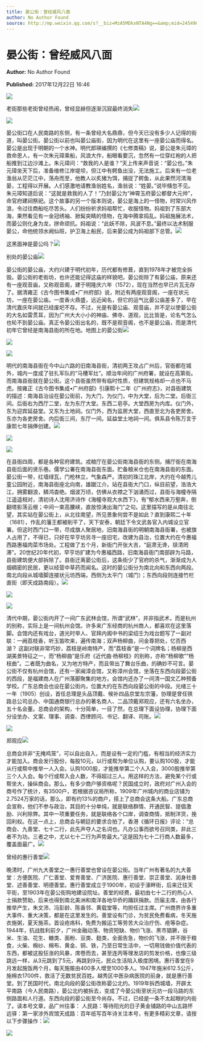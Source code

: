```yaml
---
title: 晏公街：曾经威风八面
author: No Author Found
source: http://mp.weixin.qq.com/s?__biz=MzA5MDkxNTA4Ng==&amp;mid=2454906735&amp;idx=1&amp;sn=5af64ef62d9de5e58bf3817a76e6e0dc&amp;chksm=87a22f0eb0d5a618a61d1516106c5b4541b995d5393c543a837adaf8d9d29d41517a7d3e3b3d#rd
---
```


# 晏公街：曾经威风八面

**Author:** No Author Found

**Published:** 2017年12月22日 16:46

![](https://mmbiz.qpic.cn/mmbiz_jpg/PJWG74pLsMY6VjSs8icl92DouG8adAGS0ibIkmicA6dYrXchQel1ic3LTtD572I9r9sbW2tOnBvpibgicAXRcdc4p5aA/0?wx_fmt=jpeg)

老街那些老街曾经热闹，曾经显赫但逐渐沉寂最终消失![](http://mmbiz.qpic.cn/mmbiz_jpg/PJWG74pLsMbrzibRxbxrGUZU8MqoaLI8ynzkQftOLzWoTPy9SU5GZ7EQQjlsygk6cZH0CtIqfwvXkc07QPI5gAg/0?wx_fmt=jpeg)

![](http://mmbiz.qpic.cn/mmbiz_png/PJWG74pLsMbrzibRxbxrGUZU8MqoaLI8yRzQtuDBVrEpIXetbpXZOoXq5MdDvHAyZWWO24PEuPYNeU68OAlP7iaw/0?wx_fmt=png)

晏公街口在人民南路的东侧，有一条曾经大名鼎鼎，但今天已没有多少人记得的街道，叫晏公街。晏公街以前也叫晏公庙街，因为明代在这里有一座晏公庙而得名。晏公是出现于明朝的一个水神。明代郎瑛编撰的《七修类稿》说，晏公是朱元璋的救命恩人，有一次朱元璋乘船，风浪大作，船眼看要沉，忽然有一位穿红袍的人把船推到江边沙滩上。朱元璋问：“救我的人是谁？”天上传来声音说：“晏公也。”朱元璋坐天下后，准备维修江岸堤坝，但江中有鳄鱼出没，无法施工。后来有一位老渔翁从茫茫江中，荡舟而至，他教人以炙猪为饵，捕捉了鳄鱼，从此果然河清海晏，工程得以开展。人们感激地请教渔翁姓名，渔翁说：“姓晏。”说毕倏忽不见。朱元璋知道后说：“这就是救我的人了！”乃封晏公为“神霄玉府晏公都督大元帅”，命官府建祠祭祀。这个故事的另一个版本则说，晏公是海上的一怪物，时常兴风作浪，令过往商船吃尽苦头。人们纷纷祈求妈祖帮忙，收服怪物。妈祖到了东部大海，果然看见有一金冠绣袖、掀髯突睛的怪物，在海中腾拿捣乱。妈祖施展法术，而晏公则化身为龙，拼命顽抗。妈祖说：“此妖不除，风波不息。”最终以法术制服晏公，命他统领水阙仙班，护卫海上船民，后来晏公成为妈祖部下总管。![](http://mmbiz.qpic.cn/mmbiz_jpg/PJWG74pLsMbrzibRxbxrGUZU8MqoaLI8yOJW3FCTY38ibUBYUQXic3aaCNmQphlkBaZ5Idv1wUq2JUyqJwldQpoAQ/0?wx_fmt=jpeg)

这黑面神是晏公吗？![](http://mmbiz.qpic.cn/mmbiz_png/PJWG74pLsMbrzibRxbxrGUZU8MqoaLI8yRzQtuDBVrEpIXetbpXZOoXq5MdDvHAyZWWO24PEuPYNeU68OAlP7iaw/0?wx_fmt=png)

别处的晏公庙![](http://mmbiz.qpic.cn/mmbiz_jpg/PJWG74pLsMbrzibRxbxrGUZU8MqoaLI8y95FoerZ67bgnrmhuwHQ1ibXejuLCYTdvXEmVHHIc72ogTMesZnwJ6Uw/0?wx_fmt=jpeg)

晏公街的晏公庙，大约兴建于明代初年，历代都有修葺，直到1978年才被完全拆毁。晏公街的老街坊，也许还能记得这庙的样貌吧。晏公街除了有晏公庙，原来还有一座观音庙，又称观音阁，建于明隆庆六年（1572），现在当然也早已片瓦无存了。据清雍正《古今图书集成•广州府部》说，附近有两座观音阁，一座在状元坊，一座在晏公庙。一度香火鼎盛，远近闻名，但它的运气比晏公庙差多了，早在清代嘉庆年间就已经废圯不存。不过，光是有晏公庙、观音庙，并不足以使晏公街的大名如雷贯耳，因为广州大大小小的神庙、佛寺、道观，比比皆是，论名气怎么也轮不到晏公庙。真正令晏公街出名的，既不是观音阁，也不是晏公庙，而是清代初年它曾经是南海县衙的所在地。地图上的晏公街![](http://mmbiz.qpic.cn/mmbiz_png/PJWG74pLsMbrzibRxbxrGUZU8MqoaLI8yRzQtuDBVrEpIXetbpXZOoXq5MdDvHAyZWWO24PEuPYNeU68OAlP7iaw/0?wx_fmt=png)

![](http://mmbiz.qpic.cn/mmbiz_jpg/PJWG74pLsMbrzibRxbxrGUZU8MqoaLI8yILjuiapBgmX0kF1mJ2h32H2PLNmo9tr7Eo4AiaRHCccghbiakIQdHCODg/0?wx_fmt=jpeg)

![](http://mmbiz.qpic.cn/mmbiz_jpg/PJWG74pLsMbrzibRxbxrGUZU8MqoaLI8yA4nT4fVh8ZTMGibHue2YXKyyD10sKq54tFHUrjo8tmLAQLFhKzEysWw/0?wx_fmt=jpeg)

明代的南海县衙在今中山六路的旧南海县街，清初两王攻占广州后，官衙都在城外，城内一度成了驻扎军队的“马槽军灶”。顺治年间的广州府署，就设在高第街。而南海县衙就在晏公街。这个县衙虽然带有临时性质，但建筑规格却一点也不马虎。按雍正《古今图书集成•广州府部》引康熙十二年《广州府志》，对县衙建筑的描述：南海县治设在晏公街前，为大门，为仪门，中为大堂，后为二堂。后衙三间。后衙右为西厅二堂，左为东厅大堂。东西二皂亭。大堂西房为内库。仪门外，东为迎宾延益堂。又东为土地祠。仪门外，西为监房大堂，西直至北为各吏房舍。东亦为各吏房舍。内后衙三间，东厅一间。延益堂土地祠一间。俱系县令陈万言于康熙七年捐俸创建。![](http://mmbiz.qpic.cn/mmbiz_jpg/PJWG74pLsMbrzibRxbxrGUZU8MqoaLI8yAy5P6RWHGy5DMjQksgIlKOQ6jrW0PLAFVH2VX5Y03uDh1DAU7DYZxw/0?wx_fmt=jpeg)

![](http://mmbiz.qpic.cn/mmbiz_jpg/PJWG74pLsMbrzibRxbxrGUZU8MqoaLI8yx0AlucQibFibbnpBkzS8MMbR92SCctUmjb2HUiatPaic0s6ibUEBRC1DZUQ/0?wx_fmt=jpeg)

![](http://mmbiz.qpic.cn/mmbiz_jpg/PJWG74pLsMbrzibRxbxrGUZU8MqoaLI8ygwnAzFibMf0varm89ovm7nWyaswL5dpfvhvEwoLBDZOlltDEYZHC7Wg/0?wx_fmt=jpeg)

在县衙四周，都是各种官府建筑。戎粮厅在晏公街南海县衙的东侧。捕厅衙在南海县衙后面的贤乐巷。儒学公署在南海县衙东面。贮备粮米仓也在南海县衙的东面。晏公街一带，红墙绿瓦，门枪林立，气象森严。清初的珠江北岸，大约在今越秀儿童公园附近，南海县衙座北向南，雄踞江介。站在县衙大门口，纵目前望，浩浩大江，拥雾翻浪，鳞鸿杳绝。烟波万顷，仿佛从衣襟之下汹涌而过，县衙与海幢寺隔江遥遥相对，清初诗人沈用济诗作《海幢寺观大水西下》，有“郁水西来万壑奔，倒翻塔影荡云根；中间一束高腰峡，直放惊涛出海门”之句。这里描写的是从南往北望，其实站在晏公街上，从北往南望，所见景象何尝不是如此？直到康熙二十年（1681），作乱的藩王都被削平了，天下安泰，朝廷下令文武各官入内城设立官署。但这时西门口一带，尽成旗人聚居地，旧南海县街的明朝南海县衙署，也被旗人占用了，不得已，只好在早亨坊另寻一座旧宅，改建为县治，位置大约在今惠福西路惠福肉菜市场处。工程做了五个月，新衙门开张大吉，“庭肃无谗，牍清罔滞”。20世纪20年代初，早亨坊扩建为今惠福西路，旧南海县衙门南部辟为马路，县衙建筑便大部拆除了。县衙迁离晏公街后，这条街少了官府的杀气，渐渐成为人烟稠密的民居，更以经营中草药而闻名。这时的晏公街分为南北向和东西向两段。南北向段从城墙脚连接状元坊西端，西侧为太平门（城门）；东西向段则连接竹栏直街（即天成路南段）。![](http://mmbiz.qpic.cn/mmbiz_png/PJWG74pLsMbrzibRxbxrGUZU8MqoaLI8yXcrB1wO1n0JQb68s9Lx4sIphPOoic47n6TEpwL9YK55EmMVaQRhxIxQ/0?wx_fmt=png)

![](http://mmbiz.qpic.cn/mmbiz_jpg/PJWG74pLsMbrzibRxbxrGUZU8MqoaLI8yFbDNgSwXryjiaXwQMURRuNC8dDicXHv3C6mialYKeISp5ibfggrGticq1AA/0?wx_fmt=jpeg)

![](http://mmbiz.qpic.cn/mmbiz_png/PJWG74pLsMbrzibRxbxrGUZU8MqoaLI8yr0cUA0apBjRTN1kkiaJYVGMiaVIw8Us8XPvCsXcWf7WfrLre4suerMXA/0?wx_fmt=png)

清代中期，晏公街内开了一间广东武林会馆，所谓“武林”，并非指武术，而是杭州的别称，实际上是一间杭州会馆。许多来广东经商的杭州商人，都喜欢在这里落脚。会馆内还有戏台，道光时举人、官拜内阁中书的梁绍壬为戏台题写了一副对联：一阙荔枝香，听玉笛吹来，遍传南海；双声杨柳曲，问金尊把处，忆否西湖？ 这副对联非常巧妙，荔枝是岭南特产，而“荔枝香”是一个词牌名；杨柳是西湖美景特征之一，而“杨柳曲”是乐府《近代曲·杨柳枝》的别称，亦称“杨柳歌”“杨枝曲”。二者既为曲名，又为地方特产，而且带出了舞台乐曲，的确妙不可言。晏公街不仅有杭州会馆，还有一家闽漳会馆，又称漳州会馆，坐落在东西向段晏公街的西段，是福建商人在广州落脚聚集的地方。会馆内还办了一间清一国文乙种预备学校。广东总商会也设在晏公街内，位置大约在东西向段晏公街的中段。光绪三十一年（1905）创设，首任总理是头品顶戴、候补四品京堂左宗藩，协理是曾任铁路总公司总办、中国通商银行总办的著名商人、二品顶戴郑观应，还有六名坐办，五十名会董。总商会的架构，十分简单，一目了然，在总理下面设协理，协理下面分设坐办、文案、理事、调查、西律顾问、书记、翻译、司账。![](http://mmbiz.qpic.cn/mmbiz_png/PJWG74pLsMbrzibRxbxrGUZU8MqoaLI8yh6On7xU87ibstD7IqmObMZL8HQ5Gg0R8pHcc7qFLzvzs86iawicaYwuhA/0?wx_fmt=png)

 ![](http://mmbiz.qpic.cn/mmbiz_jpg/PJWG74pLsMbrzibRxbxrGUZU8MqoaLI8yLy8v6ibhGbDk1UpDhLE70jxV2uvI0xmEuuDXPJusVImJfQEpibYUFZng/0?wx_fmt=jpeg)

郑观应![](http://mmbiz.qpic.cn/mmbiz_png/PJWG74pLsMbrzibRxbxrGUZU8MqoaLI8yic5B9jqVvCp2Kg11By0xU3cUqxdph7bic38aHqaYIicibWjbRBnbfML9og/0?wx_fmt=png)

 总商会并非“无掩鸡笼”，可以自出自入，而是设有一定的门槛，有相当的经济实力才能加入。商会发行股份，每股10元，以行或帮为单位认购，要认购100股，才能从行或帮中推举一人入会。认购1000股，才能推举第二个人入会，3000股推举第三个人入会。每个行或帮入会人数，不得超过三人。用这样的方法，避免某个行或帮坐大，操纵商会。那么，有多少商户够资格呢？民国成立时，政府对广州入会的商号作了统计，有3500户，若根据咨议局所称，1909年广州城内的商业店铺为2.7524万家的话，那么，即有约13%的商户，搭上了总商会这条大船。广东总商会宣称，他们不参与政治，其目的十分单纯，就是联络群情、开通民智、提倡激励、兴利除弊。其中一项重要任务，就是联络各个口岸，调查商情，抵制洋货，挽回利权。在这一点上，总商会与朝廷的要求合拍了。香港《循环日报》评论：“总商会、九善堂、七十二行，此先声夺人之名词也。凡办公事而欲号召同类，非此三者不为功。三者之中，尤以七十二行为声势最大。”这是因为七十二行商人数最多，覆盖面最广。![](http://mmbiz.qpic.cn/mmbiz_jpg/PJWG74pLsMbrzibRxbxrGUZU8MqoaLI8ybk872a4PInaoUen0CDl3icbgWLZcJXXrfThTjvUbZs3r6FVMx8Tib8SQ/0?wx_fmt=jpeg)

曾经的惠行善堂![](http://mmbiz.qpic.cn/mmbiz_png/PJWG74pLsMbrzibRxbxrGUZU8MqoaLI8yPJAukyFxg66kZ8rZiaIMy6AwsrvpicTRicomXVPCvd88Fxdf6RdOHEvWA/0?wx_fmt=png)

晚清时，广州九大善堂之一惠行善堂也曾设在晏公街。当年广州有著名的九大善堂：方便医院、广仁善堂、爱育善堂、广济医院、惠行善堂、崇正善堂、润身社善堂、述善善堂、明德善堂。惠行善堂成立于1900年，初设于濠畔街，后来迁往天平街，至1903年在晏公街购地建设院址。善堂的经费，最初由七十二行的热心人士捐款赞助，后来也得到南北美洲和南洋各地华侨的踊跃捐款。历届主席，由各行推举产生，朱文沛、冯彭龄、陈香邻、黄载堂等，均担任过主席。广州商界许多重大事件、重大决策，都是在这里发生的。善堂设有门诊，为贫民免费看病，冬天施衣施粥，夏天施茶。首设疮疡科，免费为搬运工等劳苦大众治疗伤、疮等杂症。1944年，抗战胜利前夕，广州金融动荡、物资短缺、物价飞涨、黑市猖獗，谷米、生油、花生、糖类、面粉、豆类、麸类，全面告急，物价的飞涨，并不限于粮食，火柴、棉纱、棉布、黄金、铜、铁，乃至日常生活中，一切用钱做价值代表的东西，都被这股狂涨的风暴，席卷而去，甚至连丙等理发店的剪发价格，也像三级跳远一样，从3元跳到了5元，再跳到9元，民众生活陷入极度困境。惠行善堂在9月发起施饭两个月，每天施赈由400多人增至1000多人。1947年施米612.5公斤，施棉衣1700件，救活了无数贫民百姓。越秀区中医杂病医院的前身，就是惠行善堂。到了民国时代，南北向段的晏公街改称晏公北约。1919年拆西城墙，开辟太平南路（今人民南路），晏公北约被拆去，变成了今晏公街至状元坊一段马路的东侧路面和人行道。东西向段的晏公街至今尚存。不过，已经是一条不太起眼的内街了。读本号文章，品广州往事： 人民路：等待阳光的日子黄金铺路的中山五路怀远驿：第一家涉外宾馆天成路：百年纸写百年诗关注本号，有更多精彩文章，请按以下步骤操作：![](https://mmbiz.qpic.cn/mmbiz_gif/PJWG74pLsMYf2b50xFTbTsibmjv5gNVOxZegUj8mrKtpuzCpBAYnQw9duHfIcNnUzicicnGUSv4EWPSTRAPvV9g3w/0?wx_fmt=gif)

![](https://mmbiz.qpic.cn/mmbiz_png/PJWG74pLsMbxzxSWsbSxWa401icEeDUWiawxAxbdgTq3LmtribGicfmgEgabFONInhdrQRwY9Y4pmxRGlAoaQAaMDA/0?wx_fmt=png)




